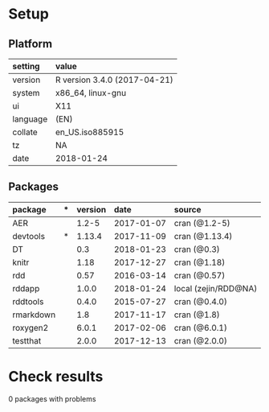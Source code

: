 # Setup

## Platform

|setting  |value                        |
|:--------|:----------------------------|
|version  |R version 3.4.0 (2017-04-21) |
|system   |x86_64, linux-gnu            |
|ui       |X11                          |
|language |(EN)                         |
|collate  |en_US.iso885915              |
|tz       |NA                           |
|date     |2018-01-24                   |

## Packages

|package   |*  |version |date       |source               |
|:---------|:--|:-------|:----------|:--------------------|
|AER       |   |1.2-5   |2017-01-07 |cran (@1.2-5)        |
|devtools  |*  |1.13.4  |2017-11-09 |cran (@1.13.4)       |
|DT        |   |0.3     |2018-01-23 |cran (@0.3)          |
|knitr     |   |1.18    |2017-12-27 |cran (@1.18)         |
|rdd       |   |0.57    |2016-03-14 |cran (@0.57)         |
|rddapp    |   |1.0.0   |2018-01-24 |local (zejin/RDD@NA) |
|rddtools  |   |0.4.0   |2015-07-27 |cran (@0.4.0)        |
|rmarkdown |   |1.8     |2017-11-17 |cran (@1.8)          |
|roxygen2  |   |6.0.1   |2017-02-06 |cran (@6.0.1)        |
|testthat  |   |2.0.0   |2017-12-13 |cran (@2.0.0)        |

# Check results

0 packages with problems




